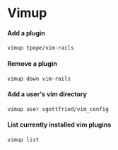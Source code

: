 # Vimup

#### Add a plugin

    vimup tpope/vim-rails

#### Remove a plugin
    vimup down vim-rails

#### Add a user's vim directory
    vimup user sgottfried/vim_config

#### List currently installed vim plugins
    vimup list

